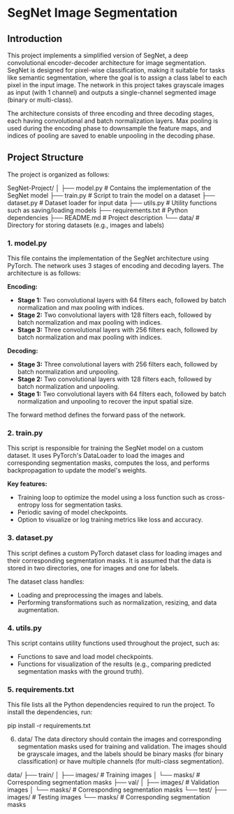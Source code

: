 # SegNet Image Segmentation

## Introduction
This project implements a simplified version of SegNet, a deep convolutional encoder-decoder architecture for image segmentation. SegNet is designed for pixel-wise classification, making it suitable for tasks like semantic segmentation, where the goal is to assign a class label to each pixel in the input image. The network in this project takes grayscale images as input (with 1 channel) and outputs a single-channel segmented image (binary or multi-class).

The architecture consists of three encoding and three decoding stages, each having convolutional and batch normalization layers. Max pooling is used during the encoding phase to downsample the feature maps, and indices of pooling are saved to enable unpooling in the decoding phase.

## Project Structure
The project is organized as follows:

SegNet-Project/ │ ├── model.py # Contains the implementation of the SegNet model ├── train.py # Script to train the model on a dataset ├── dataset.py # Dataset loader for input data ├── utils.py # Utility functions such as saving/loading models ├── requirements.txt # Python dependencies ├── README.md # Project description └── data/ # Directory for storing datasets (e.g., images and labels)



### 1. model.py
This file contains the implementation of the SegNet architecture using PyTorch. The network uses 3 stages of encoding and decoding layers. The architecture is as follows:

**Encoding:**
- **Stage 1:** Two convolutional layers with 64 filters each, followed by batch normalization and max pooling with indices.
- **Stage 2:** Two convolutional layers with 128 filters each, followed by batch normalization and max pooling with indices.
- **Stage 3:** Three convolutional layers with 256 filters each, followed by batch normalization and max pooling with indices.

**Decoding:**
- **Stage 3:** Three convolutional layers with 256 filters each, followed by batch normalization and unpooling.
- **Stage 2:** Two convolutional layers with 128 filters each, followed by batch normalization and unpooling.
- **Stage 1:** Two convolutional layers with 64 filters each, followed by batch normalization and unpooling to recover the input spatial size.

The forward method defines the forward pass of the network.

### 2. train.py
This script is responsible for training the SegNet model on a custom dataset. It uses PyTorch's DataLoader to load the images and corresponding segmentation masks, computes the loss, and performs backpropagation to update the model's weights.

**Key features:**
- Training loop to optimize the model using a loss function such as cross-entropy loss for segmentation tasks.
- Periodic saving of model checkpoints.
- Option to visualize or log training metrics like loss and accuracy.

### 3. dataset.py
This script defines a custom PyTorch dataset class for loading images and their corresponding segmentation masks. It is assumed that the data is stored in two directories, one for images and one for labels.

The dataset class handles:
- Loading and preprocessing the images and labels.
- Performing transformations such as normalization, resizing, and data augmentation.

### 4. utils.py
This script contains utility functions used throughout the project, such as:
- Functions to save and load model checkpoints.
- Functions for visualization of the results (e.g., comparing predicted segmentation masks with the ground truth).

### 5. requirements.txt
This file lists all the Python dependencies required to run the project. To install the dependencies, run:

pip install -r requirements.txt


6. data/
The data directory should contain the images and corresponding segmentation masks used for training and validation. The images should be grayscale images, and the labels should be binary masks (for binary classification) or have multiple channels (for multi-class segmentation).

data/
├── train/
│   ├── images/       # Training images
│   └── masks/        # Corresponding segmentation masks
├── val/
│   ├── images/       # Validation images
│   └── masks/        # Corresponding segmentation masks
└── test/
    ├── images/       # Testing images
    └── masks/        # Corresponding segmentation masks
